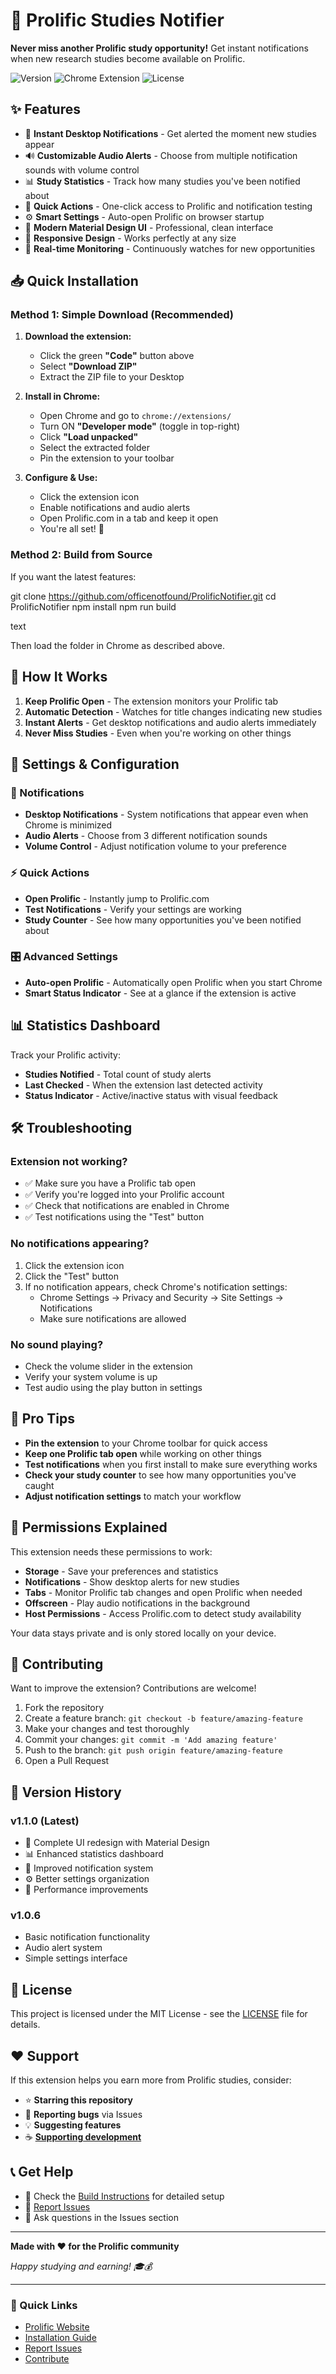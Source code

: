 # 🔔 Prolific Studies Notifier

**Never miss another Prolific study opportunity!** Get instant notifications when new research studies become available on Prolific.

![Version](https://img.shields.io/badge/version-1.1.0-blue.svg)
![Chrome Extension](https://img.shields.io/badge/chrome-extension-green.svg)
![License](https://img.shields.io/badge/license-MIT-yellow.svg)

## ✨ Features

- 🔔 **Instant Desktop Notifications** - Get alerted the moment new studies appear
- 🔊 **Customizable Audio Alerts** - Choose from multiple notification sounds with volume control
- 📊 **Study Statistics** - Track how many studies you've been notified about
- 🚀 **Quick Actions** - One-click access to Prolific and notification testing
- ⚙️ **Smart Settings** - Auto-open Prolific on browser startup
- 🎨 **Modern Material Design UI** - Professional, clean interface
- 📱 **Responsive Design** - Works perfectly at any size
- 🔄 **Real-time Monitoring** - Continuously watches for new opportunities

## 📥 Quick Installation

### Method 1: Simple Download (Recommended)

1. **Download the extension:**
   - Click the green **"Code"** button above
   - Select **"Download ZIP"**
   - Extract the ZIP file to your Desktop

2. **Install in Chrome:**
   - Open Chrome and go to `chrome://extensions/`
   - Turn ON **"Developer mode"** (toggle in top-right)
   - Click **"Load unpacked"**
   - Select the extracted folder
   - Pin the extension to your toolbar

3. **Configure & Use:**
   - Click the extension icon
   - Enable notifications and audio alerts
   - Open Prolific.com in a tab and keep it open
   - You're all set! 🎉

### Method 2: Build from Source

If you want the latest features:

git clone https://github.com/officenotfound/ProlificNotifier.git
cd ProlificNotifier
npm install
npm run build

text

Then load the folder in Chrome as described above.

## 🎯 How It Works

1. **Keep Prolific Open** - The extension monitors your Prolific tab
2. **Automatic Detection** - Watches for title changes indicating new studies
3. **Instant Alerts** - Get desktop notifications and audio alerts immediately
4. **Never Miss Studies** - Even when you're working on other things

## 🔧 Settings & Configuration

### 🔔 Notifications
- **Desktop Notifications** - System notifications that appear even when Chrome is minimized
- **Audio Alerts** - Choose from 3 different notification sounds
- **Volume Control** - Adjust notification volume to your preference

### ⚡ Quick Actions
- **Open Prolific** - Instantly jump to Prolific.com
- **Test Notifications** - Verify your settings are working
- **Study Counter** - See how many opportunities you've been notified about

### 🎛️ Advanced Settings
- **Auto-open Prolific** - Automatically open Prolific when you start Chrome
- **Smart Status Indicator** - See at a glance if the extension is active

## 📊 Statistics Dashboard

Track your Prolific activity:
- **Studies Notified** - Total count of study alerts
- **Last Checked** - When the extension last detected activity
- **Status Indicator** - Active/inactive status with visual feedback

## 🛠️ Troubleshooting

### Extension not working?
- ✅ Make sure you have a Prolific tab open
- ✅ Verify you're logged into your Prolific account
- ✅ Check that notifications are enabled in Chrome
- ✅ Test notifications using the "Test" button

### No notifications appearing?
1. Click the extension icon
2. Click the "Test" button
3. If no notification appears, check Chrome's notification settings:
   - Chrome Settings → Privacy and Security → Site Settings → Notifications
   - Make sure notifications are allowed

### No sound playing?
- Check the volume slider in the extension
- Verify your system volume is up
- Test audio using the play button in settings

## 🚀 Pro Tips

- **Pin the extension** to your Chrome toolbar for quick access
- **Keep one Prolific tab open** while working on other things  
- **Test notifications** when you first install to make sure everything works
- **Check your study counter** to see how many opportunities you've caught
- **Adjust notification settings** to match your workflow

## 🔐 Permissions Explained

This extension needs these permissions to work:

- **Storage** - Save your preferences and statistics
- **Notifications** - Show desktop alerts for new studies
- **Tabs** - Monitor Prolific tab changes and open Prolific when needed
- **Offscreen** - Play audio notifications in the background
- **Host Permissions** - Access Prolific.com to detect study availability

Your data stays private and is only stored locally on your device.

## 🤝 Contributing

Want to improve the extension? Contributions are welcome!

1. Fork the repository
2. Create a feature branch: `git checkout -b feature/amazing-feature`
3. Make your changes and test thoroughly
4. Commit your changes: `git commit -m 'Add amazing feature'`
5. Push to the branch: `git push origin feature/amazing-feature`
6. Open a Pull Request

## 📝 Version History

### v1.1.0 (Latest)
- 🎨 Complete UI redesign with Material Design
- 📊 Enhanced statistics dashboard
- 🔔 Improved notification system
- ⚙️ Better settings organization
- 🚀 Performance improvements

### v1.0.6
- Basic notification functionality
- Audio alert system
- Simple settings interface

## 📄 License

This project is licensed under the MIT License - see the [LICENSE](LICENSE) file for details.

## ❤️ Support

If this extension helps you earn more from Prolific studies, consider:

- ⭐ **Starring this repository**
- 🐛 **Reporting bugs** via Issues
- 💡 **Suggesting features** 
- ☕ **[Supporting development](https://www.paypal.com/donate/?hosted_button_id=4WXEWMN3QGLGY)**

## 📞 Get Help

- 📖 Check the [Build Instructions](BUILD.md) for detailed setup
- 🐛 [Report Issues](https://github.com/officenotfound/ProlificNotifier/issues)
- 💬 Ask questions in the Issues section

---

**Made with ❤️ for the Prolific community**

*Happy studying and earning! 🎓💰*

---

### 🔗 Quick Links
- [Prolific Website](https://app.prolific.com/)
- [Installation Guide](BUILD.md)
- [Report Issues](https://github.com/officenotfound/ProlificNotifier/issues)
- [Contribute](https://github.com/officenotfound/ProlificNotifier/pulls)

